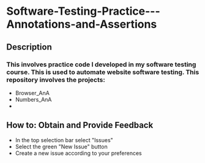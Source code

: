 # Software-Testing-Practice---Annotations-and-Assertions

## Description
### This involves practice code I developed in my software testing course. This is used to automate website software testing. This repository involves the projects:
- Browser_AnA
- Numbers_AnA
- 

## How to: Obtain and Provide Feedback
- In the top selection bar select "Issues"
- Select the green "New Issue" button
- Create a new issue according to your preferences
